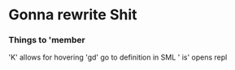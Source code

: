 # Gonna rewrite Shit

### Things to 'member
'K' allows for hovering
'gd' go to definition
in SML '<space> is' opens repl
